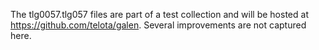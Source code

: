 The tlg0057.tlg057 files are part of a test collection and will be hosted at https://github.com/telota/galen. 
Several improvements are not captured here.
